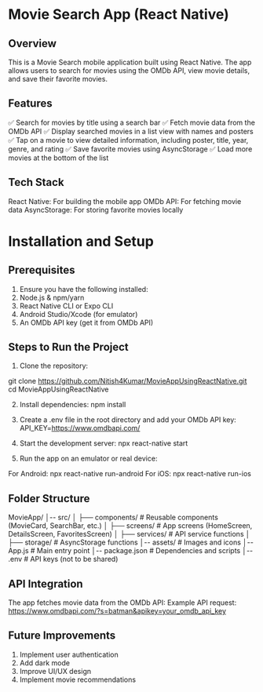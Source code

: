 # Movie Search App (React Native)

## Overview

This is a Movie Search mobile application built using React Native. The app allows users to search for movies using the OMDb API, view movie details, and save their favorite movies.

## Features

✅ Search for movies by title using a search bar
✅ Fetch movie data from the OMDb API
✅ Display searched movies in a list view with names and posters
✅ Tap on a movie to view detailed information, including poster, title, year, genre, and rating
✅ Save favorite movies using AsyncStorage
✅ Load more movies at the bottom of the list

## Tech Stack
React Native: For building the mobile app
OMDb API: For fetching movie data
AsyncStorage: For storing favorite movies locally

# Installation and Setup

## Prerequisites

1. Ensure you have the following installed:
2. Node.js & npm/yarn
3. React Native CLI or Expo CLI
4. Android Studio/Xcode (for emulator)
5. An OMDb API key (get it from OMDb API)

## Steps to Run the Project

1. Clone the repository:

git clone https://github.com/Nitish4Kumar/MovieAppUsingReactNative.git
cd MovieAppUsingReactNative

2. Install dependencies:
npm install  

3. Create a .env file in the root directory and add your OMDb API key:
API_KEY=https://www.omdbapi.com/

4. Start the development server:
npx react-native start

5. Run the app on an emulator or real device:

For Android:
npx react-native run-android
For iOS:
npx react-native run-ios

## Folder Structure

MovieApp/
│-- src/
│   ├── components/   # Reusable components (MovieCard, SearchBar, etc.)
│   ├── screens/      # App screens (HomeScreen, DetailsScreen, FavoritesScreen)
│   ├── services/     # API service functions
│   ├── storage/      # AsyncStorage functions
│-- assets/           # Images and icons
│-- App.js            # Main entry point
│-- package.json      # Dependencies and scripts
│-- .env              # API keys (not to be shared)

## API Integration

The app fetches movie data from the OMDb API:
Example API request:
https://www.omdbapi.com/?s=batman&apikey=your_omdb_api_key

## Future Improvements

1. Implement user authentication
2. Add dark mode
3. Improve UI/UX design
4. Implement movie recommendations

